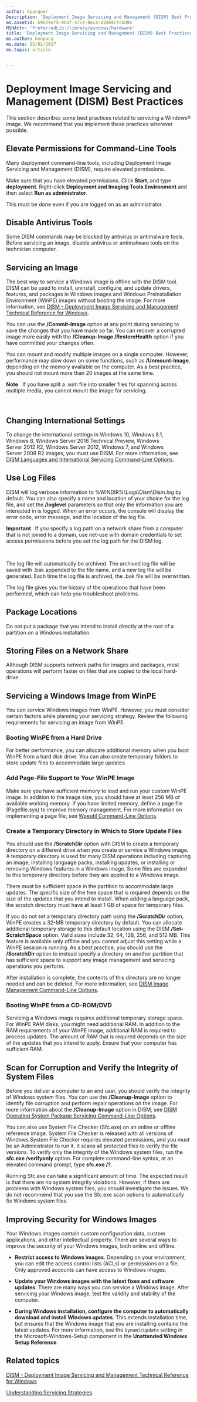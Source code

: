 ```yaml
---
author: kpacquer
Description: 'Deployment Image Servicing and Management (DISM) Best Practices'
ms.assetid: b9629ef4-9b4f-47c4-8eca-d2469cfcbd9b
MSHAttr: 'PreferredLib:/library/windows/hardware'
title: 'Deployment Image Servicing and Management (DISM) Best Practices'
ms.author: kenpacq
ms.date: 05/02/2017
ms.topic: article


---
```


# Deployment Image Servicing and Management (DISM) Best Practices


This section describes some best practices related to servicing a Windows® image. We recommend that you implement these practices wherever possible.


## <span id="BKMK_elevate"></span><span id="bkmk_elevate"></span><span id="BKMK_ELEVATE"></span>Elevate Permissions for Command-Line Tools


Many deployment command-line tools, including Deployment Image Servicing and Management (DISM), require elevated permissions.

Make sure that you have elevated permissions. Click **Start**, and type **deployment**. Right-click **Deployment and Imaging Tools Environment** and then select **Run as administrator**.

This must be done even if you are logged on as an administrator.

## <span id="BKMK_av"></span><span id="bkmk_av"></span><span id="BKMK_AV"></span>Disable Antivirus Tools


Some DISM commands may be blocked by antivirus or antimalware tools. Before servicing an image, disable antivirus or antimalware tools on the technician computer.

## <span id="BKMK_servicing"></span><span id="bkmk_servicing"></span><span id="BKMK_SERVICING"></span>Servicing an Image


The best way to service a Windows image is offline with the DISM tool. DISM can be used to install, uninstall, configure, and update drivers, features, and packages in Windows images and Windows Preinstallation Environment (WinPE) images without booting the image. For more information, see [DISM - Deployment Image Servicing and Management Technical Reference for Windows](dism---deployment-image-servicing-and-management-technical-reference-for-windows.md).

You can use the **/Commit-Image** option at any point during servicing to save the changes that you have made so far. You can recover a corrupted image more easily with the **/Cleanup-Image /RestoreHealth** option if you have committed your changes often.

You can mount and modify multiple images on a single computer. However, performance may slow down on some functions, such as **/Unmount-Image**, depending on the memory available on the computer. As a best practice, you should not mount more than 20 images at the same time.

**Note**  
If you have split a .wim file into smaller files for spanning across multiple media, you cannot mount the image for servicing.

 

## <span id="BKMK_intl"></span><span id="bkmk_intl"></span><span id="BKMK_INTL"></span>Changing International Settings


To change the international settings in Windows 10, Windows 8.1, Windows 8, Windows Server 2016 Technical Preview, Windows Server 2012 R2, Windows Server 2012, Windows 7, and Windows Server 2008 R2 images, you must use DISM. For more information, see [DISM Languages and International Servicing Command-Line Options](dism-languages-and-international-servicing-command-line-options.md).

## <span id="BKMK_log"></span><span id="bkmk_log"></span><span id="BKMK_LOG"></span>Use Log Files


DISM will log verbose information to %WINDIR%\\Logs\\Dism\\Dism.log by default. You can also specify a name and location of your choice for the log file, and set the **/loglevel** parameters so that only the information you are interested in is logged. When an error occurs, the console will display the error code, error message, and the location of the log file.

**Important**  
If you specify a log path on a network share from a computer that is not joined to a domain, use net-use with domain credentials to set access permissions before you set the log path for the DISM log.

 

The log file will automatically be archived. The archived log file will be saved with .bak appended to the file name, and a new log file will be generated. Each time the log file is archived, the .bak file will be overwritten.

The log file gives you the history of the operations that have been performed, which can help you troubleshoot problems.

## <span id="BKMK_pkg"></span><span id="bkmk_pkg"></span><span id="BKMK_PKG"></span>Package Locations


Do not put a package that you intend to install directly at the root of a partition on a Windows installation.

## <span id="NetShare"></span><span id="netshare"></span><span id="NETSHARE"></span>Storing Files on a Network Share


Although DISM supports network paths for images and packages, most operations will perform faster on files that are copied to the local hard-drive.

## <span id="BKMK_PE"></span><span id="bkmk_pe"></span>Servicing a Windows Image from WinPE


You can service Windows images from WinPE. However, you must consider certain factors while planning your servicing strategy. Review the following requirements for servicing an image from WinPE.

### <span id="Booting_WinPE_from_a_Hard_Drive"></span><span id="booting_winpe_from_a_hard_drive"></span><span id="BOOTING_WINPE_FROM_A_HARD_DRIVE"></span>Booting WinPE from a Hard Drive

For better performance, you can allocate additional memory when you boot WinPE from a hard disk drive. You can also create temporary folders to store update files to accommodate large updates.

### <span id="Add_Page-File_Support_to_Your_WinPE_Image"></span><span id="add_page-file_support_to_your_winpe_image"></span><span id="ADD_PAGE-FILE_SUPPORT_TO_YOUR_WINPE_IMAGE"></span>Add Page-File Support to Your WinPE Image

Make sure you have sufficient memory to load and run your custom WinPE image. In addition to the image size, you should have at least 256 MB of available working memory. If you have limited memory, define a page file (Pagefile.sys) to improve memory management. For more information on implementing a page file, see [Wpeutil Command-Line Options](wpeutil-command-line-options.md).

### <span id="Create_a_Temporary_Directory_in_Which_to_Store_Update_Files"></span><span id="create_a_temporary_directory_in_which_to_store_update_files"></span><span id="CREATE_A_TEMPORARY_DIRECTORY_IN_WHICH_TO_STORE_UPDATE_FILES"></span>Create a Temporary Directory in Which to Store Update Files

You should use the **/ScratchDir** option with DISM to create a temporary directory on a different drive when you create or service a Windows image. A temporary directory is used for many DISM operations including capturing an image, installing language packs, installing updates, or installing or removing Windows features in a Windows image. Some files are expanded to this temporary directory before they are applied to a Windows image.

There must be sufficient space in the partition to accommodate large updates. The specific size of the free space that is required depends on the size of the updates that you intend to install. When adding a language pack, the scratch directory must have at least 1 GB of space for temporary files.

If you do not set a temporary directory path using the **/ScratchDir** option, WinPE creates a 32-MB temporary directory by default. You can allocate additional temporary storage to this default location using the DISM **/Set-ScratchSpace** option. Valid sizes include 32, 64, 128, 256, and 512 MB. This feature is available only offline and you cannot adjust this setting while a WinPE session is running. As a best practice, you should use the **/ScratchDir** option to instead specify a directory on another partition that has sufficient space to support any image management and servicing operations you perform.

After installation is complete, the contents of this directory are no longer needed and can be deleted. For more information, see [DISM Image Management Command-Line Options](dism-image-management-command-line-options-s14.md).

### <span id="Booting_WinPE_from_a_CD-ROM_DVD"></span><span id="booting_winpe_from_a_cd-rom_dvd"></span><span id="BOOTING_WINPE_FROM_A_CD-ROM_DVD"></span>Booting WinPE from a CD-ROM/DVD

Servicing a Windows image requires additional temporary storage space. For WinPE RAM disks, you might need additional RAM. In addition to the RAM requirements of your WinPE image, additional RAM is required to process updates. The amount of RAM that is required depends on the size of the updates that you intend to apply. Ensure that your computer has sufficient RAM.

## <span id="BKMK_verify"></span><span id="bkmk_verify"></span><span id="BKMK_VERIFY"></span>Scan for Corruption and Verify the Integrity of System Files


Before you deliver a computer to an end user, you should verify the integrity of Windows system files. You can use the **/Cleanup-Image** option to identify file corruption and perform repair operations on the image. For more information about the **/Cleanup-Image** option in DISM, see [DISM Operating System Package Servicing Command-Line Options](dism-operating-system-package-servicing-command-line-options.md).

You can also use System File Checker (Sfc.exe) on an online or offline reference image. System File Checker is released with all versions of Windows.System File Checker requires elevated permissions, and you must be an Administrator to run it. It scans all protected files to verify the file versions. To verify only the integrity of the Windows system files, run the **sfc.exe /verifyonly** option. For complete command-line syntax, at an elevated command prompt, type **sfc.exe /?**.

Running Sfc.exe can take a significant amount of time. The expected result is that there are no system integrity violations. However, if there are problems with Windows system files, you should investigate the issues. We do not recommend that you use the Sfc.exe scan options to automatically fix Windows system files.

## <span id="Security"></span><span id="security"></span><span id="SECURITY"></span>Improving Security for Windows Images


Your Windows images contain custom configuration data, custom applications, and other intellectual property. There are several ways to improve the security of your Windows images, both online and offline.

-   **Restrict access to Windows images**. Depending on your environment, you can edit the access control lists (ACLs) or permissions on a file. Only approved accounts can have access to Windows images.

-   **Update your Windows images with the latest fixes and software updates**. There are many ways you can service a Windows image. After servicing your Windows image, test the validity and stability of the computer.

-   **During Windows installation, configure the computer to automatically download and install Windows updates**. This extends installation time, but ensures that the Windows image that you are installing contains the latest updates. For more information, see the `DynamicUpdate` setting in the Microsoft-Windows-Setup component in the **Unattended Windows Setup Reference**.

## <span id="related_topics"></span>Related topics


[DISM - Deployment Image Servicing and Management Technical Reference for Windows](dism---deployment-image-servicing-and-management-technical-reference-for-windows.md)

[Understanding Servicing Strategies](understanding-servicing-strategies.md)

 

 







